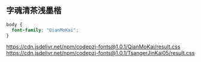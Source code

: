 ## 字魂清茶浅墨楷

```css
body {
  font-family: "QianMoKai";
}
```

https://cdn.jsdelivr.net/npm/codepzj-fonts@1.0.1/QianMoKai/result.css
https://cdn.jsdelivr.net/npm/codepzj-fonts@1.0.1/TsangerJinKai05/result.css
